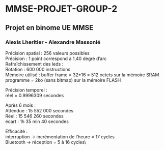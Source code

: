 # MMSE-PROJET-GROUP-2
## Projet en binome UE MMSE
### Alexis Lheritier - Alexandre Massonié

Précision spatial :  256 valeurs possibles \
Précision : 1 point correspond à 1,40 degré d’arc\
Rafraîchissement des leds  :\
Rotation  : 600 000 instructions\
Mémoire utilisé : buffer frame = 32*16 = 512 octets sur la mémoire SRAM\
programme = 2ko (sans bitmap) sur la mémoire FLASH

Précision temporel : \
réel = 0.9996309 secondes

Après 6 mois : \
Attendue : 15 552 000 secondes\
Réel : 15 546 260  secondes\
écart : 1h 35 min 40 secondes

Efficacité : \
interruption -> incrémentation de l’heure = 17 cycles\
Bluetooth -> réception = 5 à 16 cycles\
